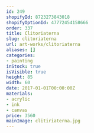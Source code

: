 ```yaml
---
id: 249
shopifyId: 8723273843018
shopifyOptionId: 47772454158666
order: 337
title: Clitoriaterna
slug: clitoriaterna
url: art-works/clitoriaterna
aliases: []
categories:
- painting
inStock: true
isVisible: true
height: 85
width: 60
date: 2017-01-01T00:00:00Z
materials:
- acrylic
- ink
- canvas
price: 3560
mainImage: clitiriaterna.jpg
---
```

